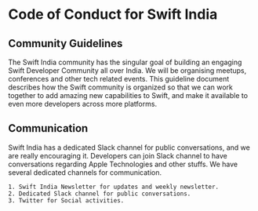 # Code of Conduct for Swift India

## Community Guidelines

The Swift India community has the singular goal of building an engaging Swift Developer Community all over India. We will be organising meetups, conferences and other tech related events. This guideline document describes how the Swift community is organized so that we can work together to add amazing new capabilities to Swift, and make it available to even more developers across more platforms.

## Communication

Swift India has a dedicated Slack channel for public conversations, and we are really encouraging it. Developers can join Slack channel to have conversations regarding Apple Technologies and other stuffs. We have several dedicated channels for communication. 

    1. Swift India Newsletter for updates and weekly newsletter.
    2. Dedicated Slack channel for public conversations.
    3. Twitter for Social activities. 
